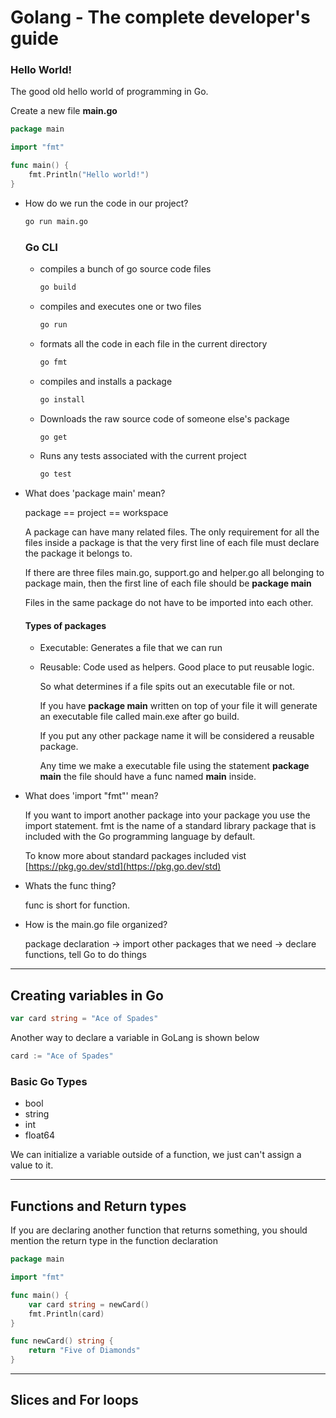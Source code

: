 # Golang - The complete developer's guide

### Hello World!

The good old hello world of programming in Go.

Create a new file **main.go**
```go
package main

import "fmt"

func main() {
	fmt.Println("Hello world!")
}
```

- How do we run the code in our project?
  ```sh
  go run main.go
  ```
  ### Go CLI
  - compiles a bunch of go source code files
    
    ```sh
    go build
    ```
  - compiles and executes one or two files
    ```sh
    go run
    ```
  - formats all the code in each file in the current directory
    ```sh
    go fmt
    ```
  - compiles and installs a package
    ```sh
    go install
    ```
  - Downloads the raw source code of someone else's package
    ```sh
    go get
    ```
  - Runs any tests associated with the current project
    ```sh
    go test
    ```
    
- What does 'package main' mean?
  
  package == project == workspace
  
  A package can have many related files. The only requirement for all the files inside a package is that the very first line of each file must declare
  the package it belongs to.

  If there are three files main.go, support.go and helper.go all belonging to package main, then the first line of each file should be **package main**

  Files in the same package do not have to be imported into each other.

  #### Types of packages
  - Executable: Generates a file that we can run
  - Reusable: Code used as helpers. Good place to put reusable logic.
 
    So what determines if a file spits out an executable file or not.

    If you have **package main** written on top of your file it will generate an executable file called main.exe after go build.

    If you put any other package name it will be considered a reusable package.

    Any time we make a executable file using the statement **package main** the file should have a func named **main** inside.
  
- What does 'import "fmt"' mean?

  If you want to import another package into your package you use the import statement. fmt is the name of a standard library package
  that is included with the Go programming language by default.

  To know more about standard packages included vist [https://pkg.go.dev/std](https://pkg.go.dev/std)
  
- Whats the func thing?

  func is short for function.
  
- How is the main.go file organized?

  package declaration -> import other packages that we need -> declare functions, tell Go to do things
  
---
## Creating variables in Go

```go
var card string = "Ace of Spades"
```

Another way to declare a variable in GoLang is shown below

```go
card := "Ace of Spades"
```

### Basic Go Types

- bool
- string
- int
- float64

We can initialize a variable outside of a function, we just can't assign a value to it.

---

## Functions and Return types

If you are declaring another function that returns something, you should mention the return type in the function declaration

```go
package main

import "fmt"

func main() {
	var card string = newCard()
	fmt.Println(card)
}

func newCard() string {
	return "Five of Diamonds"
}
```

---

## Slices and For loops


